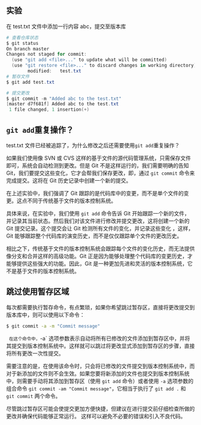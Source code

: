 ## 实验

在 test.txt  文件中添加一行内容 abc，提交至版本库

```powershell
# 查看仓库状态
$ git status
On branch master
Changes not staged for commit:
  (use "git add <file>..." to update what will be committed)
  (use "git restore <file>..." to discard changes in working directory)
        modified:   test.txt
# 暂存文件
$ git add test.txt

# 提交更改
$ git commit -m "Added abc to the test.txt"
[master d7f681f] Added abc to the test.txt
 1 file changed, 1 insertion(+)
```

## `git add`重复操作？

test.txt 文件已经被追踪了，为什么修改之后还需要使用`git add`重复操作？

如果我们使用像 SVN 或 CVS 这样的基于文件的源代码管理系统，只需保存文件即可，系统会自动检测到更改。但是 Git 不是这样运行的，我们需要明确的告知 Git，我们要提交这些变化，它才会帮我们保存更改，即，通过 `git commit` 命令来完成提交。这将在 Git 历史记录中创建一个新的提交。

在上述实验中，我们强调了 Git 跟踪的是代码库中的变更，而不是单个文件的变更。这点不同于传统基于文件的版本控制系统。

具体来说，在实验中，我们使用 `git add` 命令告诉 Git 开始跟踪一个新的文件，并记录其当前状态。然后我们对该文件进行修改并提交更改，这将创建一个新的 Git 提交记录。这个提交会让 Git 检测所有文件的变化，并记录这些变化 ，这样，Git 能够跟踪整个代码库的演变历史，而不是仅仅跟踪单个文件的更改历史。

相比之下，传统基于文件的版本控制系统会跟踪每个文件的变化历史，而无法提供像分支和合并这样的高级功能。Git 正是因为能够处理整个代码库的变更历史，才能够提供这些强大的功能。因此，Git 是一种更加先进和灵活的版本控制系统，它不是基于文件的版本控制系统。

## 跳过使用暂存区域

每次都需要执行暂存命令，有点繁琐，如果你希望跳过暂存区，直接将更改提交到版本库中，则可以使用以下命令：
```bash
$ git commit -a -m "Commit message"
```
`
在这个命令中，`-a` 选项参数表示自动将所有已修改的文件添加到暂存区中，并将其提交到版本控制系统中。这样就可以跳过将更改显式添加到暂存区的步骤，直接将所有更改一次性提交。

需要注意的是，在使用该命令时，只会将已修改的文件提交到版本控制系统中，而对于新添加的文件则不会生效。如果您要将新添加的文件也提交到版本控制系统中，则需要手动将其添加到暂存区（使用 `git add` 命令）或者使用 `-a` 选项参数的组合命令 `git commit -am "Commit message"`，它相当于执行了 `git add .` 和 `git commit` 两个命令。

尽管跳过暂存区可能会使提交更加方便快捷，但建议在进行提交前仔细检查所做的更改并确保代码能够正常运行。 这样可以避免不必要的错误和引入不良代码。

